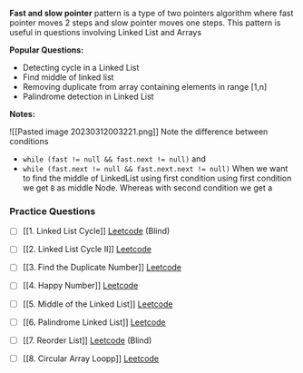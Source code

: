 **Fast and slow pointer** pattern is a type of two pointers algorithm where fast pointer moves 2 steps and slow pointer moves one steps. This pattern is useful in questions involving Linked List and Arrays

**Popular Questions:**
- Detecting cycle in a Linked List
- Find middle of linked list
- Removing duplicate from array containing elements in range \[1,n\] 
- Palindrome detection in Linked List

**Notes:** 

![[Pasted image 20230312003221.png]]
Note the difference between conditions
- `while (fast != null && fast.next != null)`  and  
- `while (fast.next != null && fast.next.next != null)`
When we want to find the middle of LinkedList using first condition using first condition we get `B` as middle Node. Whereas with second condition we get a


### Practice Questions
- [ ] [[1. Linked List Cycle]] [Leetcode](https://leetcode.com/problems/linked-list-cycle/) (Blind)
- [ ] [[2. Linked List Cycle II]] [Leetcode](https://leetcode.com/problems/linked-list-cycle-ii/)
- [ ] [[3. Find the Duplicate Number]] [Leetcode](https://leetcode.com/problems/find-the-duplicate-number/)
- [ ] [[4. Happy Number]] [Leetcode](https://leetcode.com/problems/happy-number/)
- [ ] [[5. Middle of the Linked List]] [Leetcode](https://leetcode.com/problems/middle-of-the-linked-list/)
- [ ] [[6. Palindrome Linked List]] [Leetcode](https://leetcode.com/problems/palindrome-linked-list/)
- [ ] [[7. Reorder List]] [Leetcode](https://leetcode.com/problems/reorder-list/) (Blind)
- [ ] [[8. Circular Array Loopp]] [Leetcode](https://leetcode.com/problems/circular-array-loop/)



